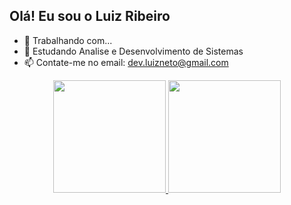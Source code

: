 ## Olá! Eu sou o Luiz Ribeiro



- 🔭 Trabalhando com...
- 🌱 Estudando Analise e Desenvolvimento de Sistemas
- 📫 Contate-me no email: dev.luizneto@gmail.com
<div align="center">
  <a href="https://github.com/rafaballerini">
  <img height="180em" src="https://github-readme-stats.vercel.app/api?username=rafaballerini&show_icons=true&theme=dracula&include_all_commits=true&count_private=true"/>
  <img height="180em" src="https://github-readme-stats.vercel.app/api/top-langs/?username=rafaballerini&layout=compact&langs_count=7&theme=dracula"/>
</div>

